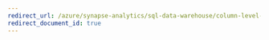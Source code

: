 ```yaml
---
redirect_url: /azure/synapse-analytics/sql-data-warehouse/column-level-security
redirect_document_id: true
---
```

